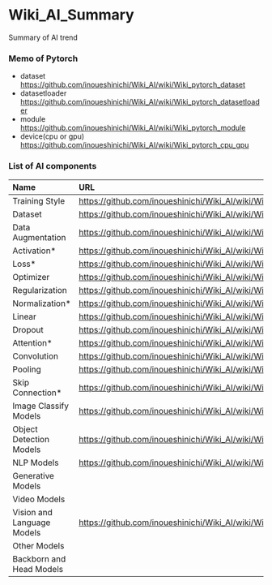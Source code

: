 # Wiki_AI_Summary
Summary of AI trend

### Memo of Pytorch
+ dataset https://github.com/inoueshinichi/Wiki_AI/wiki/Wiki_pytorch_dataset
+ datasetloader https://github.com/inoueshinichi/Wiki_AI/wiki/Wiki_pytorch_datasetloader
+ module https://github.com/inoueshinichi/Wiki_AI/wiki/Wiki_pytorch_module
+ device(cpu or gpu) https://github.com/inoueshinichi/Wiki_AI/wiki/Wiki_pytorch_cpu_gpu


### List of AI components
| Name | URL |
| :-- | :-- |
| Training Style | https://github.com/inoueshinichi/Wiki_AI/wiki/Wiki_Training_Style |
| Dataset | https://github.com/inoueshinichi/Wiki_AI/wiki/Wiki_Dataset |
| Data Augmentation | https://github.com/inoueshinichi/Wiki_AI/wiki/Wiki_Data_Augmentation |
| Activation* | https://github.com/inoueshinichi/Wiki_AI/wiki/Wiki_Activation |
| Loss* | https://github.com/inoueshinichi/Wiki_AI/wiki/Wiki_Loss |
| Optimizer | https://github.com/inoueshinichi/Wiki_AI/wiki/Wiki_Optimizer | 
| Regularization | https://github.com/inoueshinichi/Wiki_AI/wiki/Wiki_Regularization |
| Normalization* | https://github.com/inoueshinichi/Wiki_AI/wiki/Wiki_Normalization |
| Linear | https://github.com/inoueshinichi/Wiki_AI/wiki/Wiki_Linear |
| Dropout | https://github.com/inoueshinichi/Wiki_AI/wiki/Wiki_Dropout |
| Attention* | https://github.com/inoueshinichi/Wiki_AI/wiki/Wiki_Attention |
| Convolution |https://github.com/inoueshinichi/Wiki_AI/wiki/Wiki_Convolution | 
| Pooling | https://github.com/inoueshinichi/Wiki_AI/wiki/Wiki_Pooling |
| Skip Connection* | https://github.com/inoueshinichi/Wiki_AI/wiki/Wiki_Skip_Connection |
| Image Classify Models | https://github.com/inoueshinichi/Wiki_AI/wiki/Wiki_Image_Classify_Models |
| Object Detection Models | https://github.com/inoueshinichi/Wiki_AI/wiki/Wiki_Object_Detection_Model |
| NLP Models | https://github.com/inoueshinichi/Wiki_AI/wiki/Wiki_NLP_Models |
| Generative Models | |
| Video Models | |
| Vision and Language Models | https://github.com/inoueshinichi/Wiki_AI/wiki/Wiki_Vision_And_Language_Models |
| Other Models | | 
| Backborn and Head Models | |
